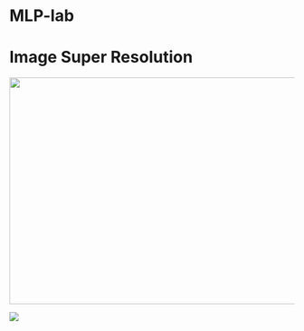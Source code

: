 # MLP-lab
# Image Super Resolution


<img src="https://blog.paperspace.com/content/images/size/w1000/2020/08/download.jpg" width="512" height="400">
     
![](http://pixel.kyb.tuebingen.mpg.de/obd/obdanimation.gif)
